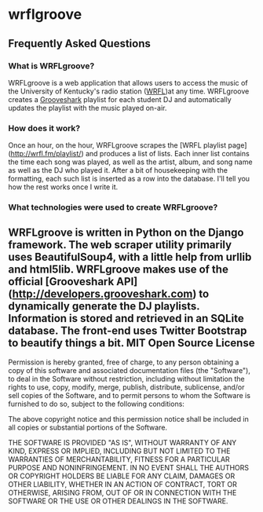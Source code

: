 wrflgroove
==========
Frequently Asked Questions
----------
### What is WRFLgroove?
WRFLgroove is a web application that allows users to access the music of the
University of Kentucky's radio station ([WRFL](http://wrfl.fm/))at any time. 
WRFLgroove creates a [Grooveshark](http://grooveshark.com/) playlist for each
student DJ and automatically updates the playlist with the music played on-air.
### How does it work?
Once an hour, on the hour, WRFLgroove scrapes the [WRFL playlist page]
(http://wrfl.fm/playlist/) and produces a list of lists. Each inner list contains
the time each song was played, as well as the artist, album, and song name as well
as the DJ who played it. After a bit of housekeeping with the formatting, each such
list is inserted as a row into the database. I'll tell you how the rest works
once I write it.
### What technologies were used to create WRFLgroove?
WRFLgroove is written in Python on the Django framework. The web scraper utility
primarily uses BeautifulSoup4, with a little help from urllib and html5lib. 
WRFLgroove makes use of the official [Grooveshark API]
(http://developers.grooveshark.com) to dynamically generate the DJ playlists.
Information is stored and retrieved in an SQLite database. The front-end
uses Twitter Bootstrap to beautify things a bit.
MIT Open Source License
-----------------------
Permission is hereby granted, free of charge, to any person obtaining
a copy of this software and associated documentation files (the
"Software"), to deal in the Software without restriction, including
without limitation the rights to use, copy, modify, merge, publish,
distribute, sublicense, and/or sell copies of the Software, and to
permit persons to whom the Software is furnished to do so, subject to
the following conditions:

The above copyright notice and this permission notice shall be
included in all copies or substantial portions of the Software.

THE SOFTWARE IS PROVIDED "AS IS", WITHOUT WARRANTY OF ANY KIND,
EXPRESS OR IMPLIED, INCLUDING BUT NOT LIMITED TO THE WARRANTIES OF
MERCHANTABILITY, FITNESS FOR A PARTICULAR PURPOSE AND
NONINFRINGEMENT. IN NO EVENT SHALL THE AUTHORS OR COPYRIGHT HOLDERS BE
LIABLE FOR ANY CLAIM, DAMAGES OR OTHER LIABILITY, WHETHER IN AN ACTION
OF CONTRACT, TORT OR OTHERWISE, ARISING FROM, OUT OF OR IN CONNECTION
WITH THE SOFTWARE OR THE USE OR OTHER DEALINGS IN THE SOFTWARE.
